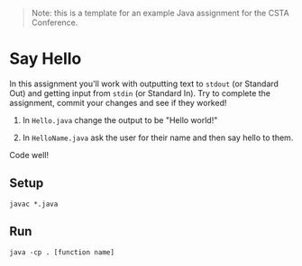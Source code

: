 > Note: this is a template for an example Java assignment for the CSTA Conference.

# Say Hello

In this assignment you'll work with outputting text to `stdout` (or Standard Out) and getting input from `stdin` (or Standard In). Try to complete the assignment, commit your changes and see if they worked!

1. In `Hello.java` change the output to be "Hello world!"

2. In `HelloName.java` ask the user for their name and then say hello to them.

Code well!

## Setup

`javac *.java`

## Run

`java -cp . [function name]`

